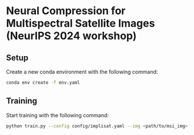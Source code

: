 # Neural Compression for Multispectral Satellite Images (NeurIPS 2024 workshop)


## Setup
Create a new conda environment with the following command:
```bash
conda env create -f env.yaml
```

## Training
Start training with the following command:
```bash
python train.py --config config/implisat.yaml --img <path/to/msi_img>
```
